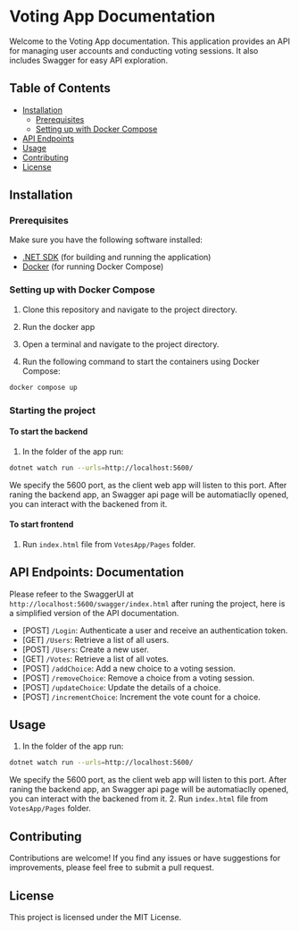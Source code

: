# Voting App Documentation

Welcome to the Voting App documentation. This application provides an API for managing user accounts and conducting voting sessions. It also includes Swagger for easy API exploration.

## Table of Contents

- [Installation](#installation)
  - [Prerequisites](#prerequisites)
  - [Setting up with Docker Compose](#setting-up-with-docker-compose)
- [API Endpoints](#api-endpoints)
- [Usage](#usage)
- [Contributing](#contributing)
- [License](#license)

## Installation

### Prerequisites

Make sure you have the following software installed:

- [.NET SDK](https://dotnet.microsoft.com/download) (for building and running the application)
- [Docker](https://www.docker.com/get-started) (for running Docker Compose)

### Setting up with Docker Compose

1. Clone this repository and navigate to the project directory.

2. Run the docker app

3. Open a terminal and navigate to the project directory.

4. Run the following command to start the containers using Docker Compose:
```bash
docker compose up
```

### Starting the project
#### To start the backend
1. In the folder of the app run:
```bash
dotnet watch run --urls=http://localhost:5600/
```
We specify the 5600 port, as the client web app will listen to this port.
After raning the backend app, an Swagger api page will be automatiaclly opened, you can interact with the backened from it.
#### To start frontend
1. Run `index.html` file from `VotesApp/Pages` folder.

## API Endpoints: Documentation
Please refeer to the SwaggerUI at `http://localhost:5600/swagger/index.html` after runing the project, here is a simplified version of the API documentation.
- [POST] `/Login`: Authenticate a user and receive an authentication token.
- [GET] `/Users`: Retrieve a list of all users.
- [POST] `/Users`: Create a new user.
- [GET] `/Votes`: Retrieve a list of all votes.
- [POST] `/addChoice`: Add a new choice to a voting session.
- [POST] `/removeChoice`: Remove a choice from a voting session.
- [POST] `/updateChoice`: Update the details of a choice.
- [POST] `/incrementChoice`: Increment the vote count for a choice.

## Usage

 1. In the folder of the app run:
```bash
dotnet watch run --urls=http://localhost:5600/
```
We specify the 5600 port, as the client web app will listen to this port.
After raning the backend app, an Swagger api page will be automatiaclly opened, you can interact with the backened from it.
2. Run `index.html` file from `VotesApp/Pages` folder.


## Contributing

Contributions are welcome! If you find any issues or have suggestions for improvements, please feel free to submit a pull request.


## License

This project is licensed under the MIT License.
